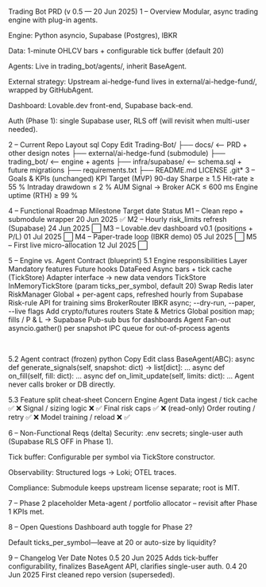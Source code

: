 Trading Bot PRD (v 0.5 — 20 Jun 2025)
1 – Overview
Modular, async trading engine with plug-in agents.

Engine: Python asyncio, Supabase (Postgres), IBKR

Data: 1-minute OHLCV bars + configurable tick buffer (default 20)

Agents: Live in trading_bot/agents/, inherit BaseAgent.

External strategy: Upstream ai-hedge-fund lives in external/ai-hedge-fund/, wrapped by GitHubAgent.

Dashboard: Lovable.dev front-end, Supabase back-end.

Auth (Phase 1): single Supabase user, RLS off (will revisit when multi-user needed).

2 – Current Repo Layout
sql
Copy
Edit
Trading-Bot/
├── docs/                 <-- PRD + other design notes
├── external/ai-hedge-fund (submodule)
├── trading_bot/          <-- engine + agents
├── infra/supabase/       <-- schema.sql + future migrations
├── requirements.txt
├── README.md   LICENSE   .git*
3 – Goals & KPIs (unchanged)
KPI	Target (MVP)
90-day Sharpe	≥ 1.5
Hit-rate	≥ 55 %
Intraday drawdown	≤ 2 % AUM
Signal → Broker ACK	≤ 600 ms
Engine uptime (RTH)	≥ 99 %

4 – Functional Roadmap
Milestone	Target date	Status
M1 – Clean repo + submodule wrapper	20 Jun 2025	✅
M2 – Hourly risk_limits refresh (Supabase)	24 Jun 2025	⬜
M3 – Lovable.dev dashboard v0.1 (positions + P/L)	01 Jul 2025	⬜
M4 – Paper-trade loop (IBKR demo)	05 Jul 2025	⬜
M5 – First live micro-allocation	12 Jul 2025	⬜

5 – Engine vs. Agent Contract (blueprint)
5.1 Engine responsibilities
Layer	Mandatory features	Future hooks
DataFeed	Async bars + tick cache (TickStore)	Adapter interface → new data vendors
TickStore	InMemoryTickStore (param ticks_per_symbol, default 20)	Swap Redis later
RiskManager	Global + per-agent caps, refreshed hourly from Supabase	Risk-rule API for training sims
BrokerRouter	IBKR async; --dry-run, --paper, --live flags	Add crypto/futures routers
State & Metrics	Global position map; fills / P & L → Supabase	Pub-sub bus for dashboards
Agent Fan-out	asyncio.gather() per snapshot	IPC queue for out-of-process agents

 

5.2 Agent contract (frozen)
python
Copy
Edit
class BaseAgent(ABC):
    async def generate_signals(self, snapshot: dict) -> list[dict]: ...
    async def on_fill(self, fill: dict): ...
    async def on_limit_update(self, limits: dict): ...
Agent never calls broker or DB directly.

5.3 Feature split cheat-sheet
Concern	Engine	Agent
Data ingest / tick cache	✅	❌
Signal / sizing logic	❌	✅
Final risk caps	✅	❌ (read-only)
Order routing / retry	✅	❌
Model training / reload	❌	✅

6 – Non-Functional Reqs (delta)
Security: .env secrets; single-user auth (Supabase RLS OFF in Phase 1).

Tick buffer: Configurable per symbol via TickStore constructor.

Observability: Structured logs → Loki; OTEL traces.

Compliance: Submodule keeps upstream license separate; root is MIT.

7 – Phase 2 placeholder
Meta-agent / portfolio allocator – revisit after Phase 1 KPIs met.

8 – Open Questions
Dashboard auth toggle for Phase 2?

Default ticks_per_symbol—leave at 20 or auto-size by liquidity?

9 – Changelog
Ver	Date	Notes
0.5	20 Jun 2025	Adds tick-buffer configurability, finalizes BaseAgent API, clarifies single-user auth.
0.4	20 Jun 2025	First cleaned repo version (superseded).
